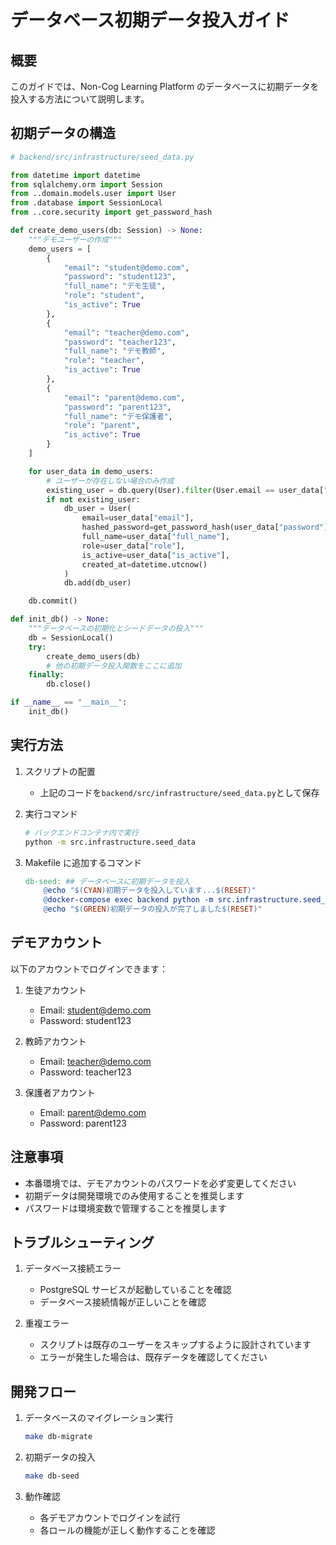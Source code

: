 # データベース初期データ投入ガイド

## 概要

このガイドでは、Non-Cog Learning Platform のデータベースに初期データを投入する方法について説明します。

## 初期データの構造

```python
# backend/src/infrastructure/seed_data.py

from datetime import datetime
from sqlalchemy.orm import Session
from ..domain.models.user import User
from .database import SessionLocal
from ..core.security import get_password_hash

def create_demo_users(db: Session) -> None:
    """デモユーザーの作成"""
    demo_users = [
        {
            "email": "student@demo.com",
            "password": "student123",
            "full_name": "デモ生徒",
            "role": "student",
            "is_active": True
        },
        {
            "email": "teacher@demo.com",
            "password": "teacher123",
            "full_name": "デモ教師",
            "role": "teacher",
            "is_active": True
        },
        {
            "email": "parent@demo.com",
            "password": "parent123",
            "full_name": "デモ保護者",
            "role": "parent",
            "is_active": True
        }
    ]

    for user_data in demo_users:
        # ユーザーが存在しない場合のみ作成
        existing_user = db.query(User).filter(User.email == user_data["email"]).first()
        if not existing_user:
            db_user = User(
                email=user_data["email"],
                hashed_password=get_password_hash(user_data["password"]),
                full_name=user_data["full_name"],
                role=user_data["role"],
                is_active=user_data["is_active"],
                created_at=datetime.utcnow()
            )
            db.add(db_user)

    db.commit()

def init_db() -> None:
    """データベースの初期化とシードデータの投入"""
    db = SessionLocal()
    try:
        create_demo_users(db)
        # 他の初期データ投入関数をここに追加
    finally:
        db.close()

if __name__ == "__main__":
    init_db()
```

## 実行方法

1. スクリプトの配置

   - 上記のコードを`backend/src/infrastructure/seed_data.py`として保存

2. 実行コマンド

   ```bash
   # バックエンドコンテナ内で実行
   python -m src.infrastructure.seed_data
   ```

3. Makefile に追加するコマンド
   ```makefile
   db-seed: ## データベースに初期データを投入
       @echo "$(CYAN)初期データを投入しています...$(RESET)"
       @docker-compose exec backend python -m src.infrastructure.seed_data
       @echo "$(GREEN)初期データの投入が完了しました$(RESET)"
   ```

## デモアカウント

以下のアカウントでログインできます：

1. 生徒アカウント

   - Email: student@demo.com
   - Password: student123

2. 教師アカウント

   - Email: teacher@demo.com
   - Password: teacher123

3. 保護者アカウント
   - Email: parent@demo.com
   - Password: parent123

## 注意事項

- 本番環境では、デモアカウントのパスワードを必ず変更してください
- 初期データは開発環境でのみ使用することを推奨します
- パスワードは環境変数で管理することを推奨します

## トラブルシューティング

1. データベース接続エラー

   - PostgreSQL サービスが起動していることを確認
   - データベース接続情報が正しいことを確認

2. 重複エラー
   - スクリプトは既存のユーザーをスキップするように設計されています
   - エラーが発生した場合は、既存データを確認してください

## 開発フロー

1. データベースのマイグレーション実行

   ```bash
   make db-migrate
   ```

2. 初期データの投入

   ```bash
   make db-seed
   ```

3. 動作確認
   - 各デモアカウントでログインを試行
   - 各ロールの機能が正しく動作することを確認
